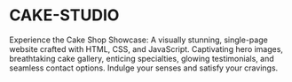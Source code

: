 # CAKE-STUDIO
Experience the Cake Shop Showcase: A visually stunning, single-page website crafted with HTML, CSS, and JavaScript. Captivating hero images, breathtaking cake gallery, enticing specialties, glowing testimonials, and seamless contact options. Indulge your senses and satisfy your cravings.
